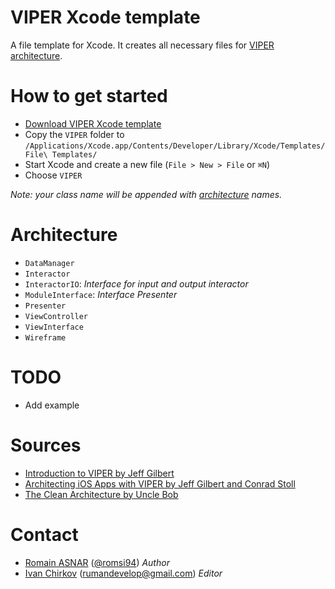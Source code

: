 # VIPER Xcode template

A file template for Xcode. It creates all necessary files for [VIPER architecture](http://mutualmobile.github.io/blog/2013/12/04/viper-introduction/).

# How to get started

- [Download VIPER Xcode template](https://github.com/nsleader/VIPERXCodeTemplate/archive/master.zip)
- Copy the `VIPER` folder to `/Applications/Xcode.app/Contents/Developer/Library/Xcode/Templates/File\ Templates/`
- Start Xcode and create a new file (`File > New > File` or `⌘N`)
- Choose `VIPER`

_Note: your class name will be appended with [architecture](#architecture) names._

# Architecture

- `DataManager`
- `Interactor`
- `InteractorIO`: _Interface for input and output interactor_
- `ModuleInterface`: _Interface Presenter_
- `Presenter`
- `ViewController`
- `ViewInterface`
- `Wireframe`

 # TODO

- Add example
 
# Sources

- [Introduction to VIPER by Jeff Gilbert](http://mutualmobile.github.io/blog/2013/12/04/viper-introduction/)
- [Architecting iOS Apps with VIPER by Jeff Gilbert and Conrad Stoll](http://www.objc.io/issue-13/viper.html)
- [The Clean Architecture by Uncle Bob](http://blog.8thlight.com/uncle-bob/2012/08/13/the-clean-architecture.html)

# Contact

- [Romain ASNAR](https://github.com/romsi) ([@romsi94](https://twitter.com/romsi94)) _Author_
- [Ivan Chirkov](https://github.com/nsleader) (rumandevelop@gmail.com) _Editor_